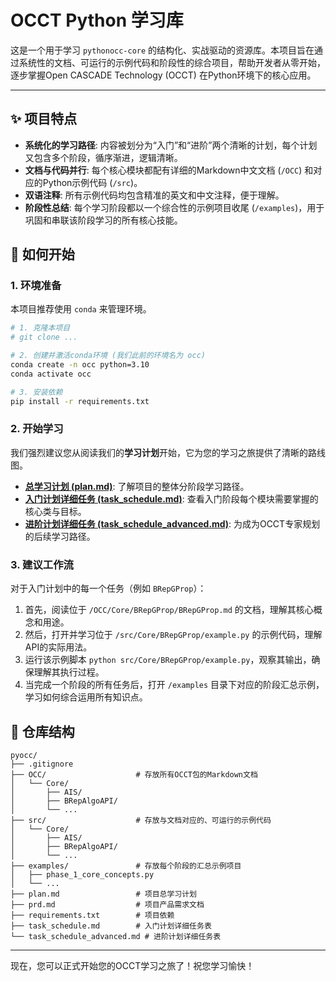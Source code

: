 # OCCT Python 学习库

这是一个用于学习 `pythonocc-core` 的结构化、实战驱动的资源库。本项目旨在通过系统性的文档、可运行的示例代码和阶段性的综合项目，帮助开发者从零开始，逐步掌握Open CASCADE Technology (OCCT) 在Python环境下的核心应用。

---

## ✨ 项目特点

- **系统化的学习路径**: 内容被划分为“入门”和“进阶”两个清晰的计划，每个计划又包含多个阶段，循序渐进，逻辑清晰。
- **文档与代码并行**: 每个核心模块都配有详细的Markdown中文文档 (`/OCC`) 和对应的Python示例代码 (`/src`)。
- **双语注释**: 所有示例代码均包含精准的英文和中文注释，便于理解。
- **阶段性总结**: 每个学习阶段都以一个综合性的示例项目收尾 (`/examples`)，用于巩固和串联该阶段学习的所有核心技能。

## 🚀 如何开始

### 1. 环境准备

本项目推荐使用 `conda` 来管理环境。

```bash
# 1. 克隆本项目
# git clone ...

# 2. 创建并激活conda环境 (我们此前的环境名为 occ)
conda create -n occ python=3.10
conda activate occ

# 3. 安装依赖
pip install -r requirements.txt
```

### 2. 开始学习

我们强烈建议您从阅读我们的**学习计划**开始，它为您的学习之旅提供了清晰的路线图。

- **[总学习计划 (plan.md)](./plan.md)**: 了解项目的整体分阶段学习路径。
- **[入门计划详细任务 (task_schedule.md)](./task_schedule.md)**: 查看入门阶段每个模块需要掌握的核心类与目标。
- **[进阶计划详细任务 (task_schedule_advanced.md)](./task_schedule_advanced.md)**: 为成为OCCT专家规划的后续学习路径。

### 3. 建议工作流

对于入门计划中的每一个任务（例如 `BRepGProp`）：

1.  首先，阅读位于 `/OCC/Core/BRepGProp/BRepGProp.md` 的文档，理解其核心概念和用途。
2.  然后，打开并学习位于 `/src/Core/BRepGProp/example.py` 的示例代码，理解API的实际用法。
3.  运行该示例脚本 `python src/Core/BRepGProp/example.py`，观察其输出，确保理解其执行过程。
4.  当完成一个阶段的所有任务后，打开 `/examples` 目录下对应的阶段汇总示例，学习如何综合运用所有知识点。

## 📁 仓库结构

```
pyocc/
├── .gitignore
├── OCC/                    # 存放所有OCCT包的Markdown文档
│   └── Core/
│       ├── AIS/
│       ├── BRepAlgoAPI/
│       └── ...
├── src/                    # 存放与文档对应的、可运行的示例代码
│   └── Core/
│       ├── AIS/
│       ├── BRepAlgoAPI/
│       └── ...
├── examples/               # 存放每个阶段的汇总示例项目
│   ├── phase_1_core_concepts.py
│   └── ...
├── plan.md                 # 项目总学习计划
├── prd.md                  # 项目产品需求文档
├── requirements.txt        # 项目依赖
├── task_schedule.md        # 入门计划详细任务表
└── task_schedule_advanced.md # 进阶计划详细任务表
```

---

现在，您可以正式开始您的OCCT学习之旅了！祝您学习愉快！
